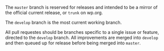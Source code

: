 The `master` branch is reserved for releases and intended to be a mirror of the official current release, or `trunk` on wp.org.

The `develop` branch is the most current working branch.

All pull requestes should be branches specific to a single issue or feature, directed to the `develop` branch. All improvements are merged into `develop` and then queued up for release before being merged into `master`.